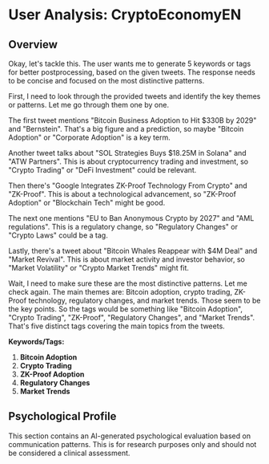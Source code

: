 # User Analysis: CryptoEconomyEN

## Overview

<think>
Okay, let's tackle this. The user wants me to generate 5 keywords or tags for better postprocessing, based on the given tweets. The response needs to be concise and focused on the most distinctive patterns.

First, I need to look through the provided tweets and identify the key themes or patterns. Let me go through them one by one.

The first tweet mentions "Bitcoin Business Adoption to Hit $330B by 2029" and "Bernstein". That's a big figure and a prediction, so maybe "Bitcoin Adoption" or "Corporate Adoption" is a key term.

Another tweet talks about "SOL Strategies Buys $18.25M in Solana" and "ATW Partners". This is about cryptocurrency trading and investment, so "Crypto Trading" or "DeFi Investment" could be relevant.

Then there's "Google Integrates ZK-Proof Technology From Crypto" and "ZK-Proof". This is about a technological advancement, so "ZK-Proof Adoption" or "Blockchain Tech" might be good.

The next one mentions "EU to Ban Anonymous Crypto by 2027" and "AML regulations". This is a regulatory change, so "Regulatory Changes" or "Crypto Laws" could be a tag.

Lastly, there's a tweet about "Bitcoin Whales Reappear with $4M Deal" and "Market Revival". This is about market activity and investor behavior, so "Market Volatility" or "Crypto Market Trends" might fit.

Wait, I need to make sure these are the most distinctive patterns. Let me check again. The main themes are: Bitcoin adoption, crypto trading, ZK-Proof technology, regulatory changes, and market trends. Those seem to be the key points. So the tags would be something like "Bitcoin Adoption", "Crypto Trading", "ZK-Proof", "Regulatory Changes", and "Market Trends". That's five distinct tags covering the main topics from the tweets.
</think>

**Keywords/Tags:**  
1. **Bitcoin Adoption**  
2. **Crypto Trading**  
3. **ZK-Proof Adoption**  
4. **Regulatory Changes**  
5. **Market Trends**

## Psychological Profile

This section contains an AI-generated psychological evaluation based on communication patterns. This is for research purposes only and should not be considered a clinical assessment.